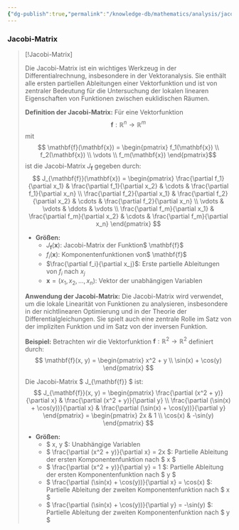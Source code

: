 ```yaml
---
{"dg-publish":true,"permalink":"/knowledge-db/mathematics/analysis/jacobi-matrix/","noteIcon":""}
---
```


### Jacobi-Matrix
> [!Jacobi-Matrix]
>
> Die Jacobi-Matrix ist ein wichtiges Werkzeug in der Differentialrechnung, insbesondere in der Vektoranalysis. Sie enthält alle ersten partiellen Ableitungen einer Vektorfunktion und ist von zentraler Bedeutung für die Untersuchung der lokalen linearen Eigenschaften von Funktionen zwischen euklidischen Räumen.
>
> **Definition der Jacobi-Matrix:**
> Für eine Vektorfunktion $$\mathbf{f} : \mathbb{R}^n \to \mathbb{R}^m$$ mit $$ \mathbf{f}(\mathbf{x}) = \begin{pmatrix}
> f_1(\mathbf{x}) \\
> f_2(\mathbf{x}) \\
> \vdots \\
> f_m(\mathbf{x})
> \end{pmatrix}$$ ist die Jacobi-Matrix $J_{\mathbf{f}}$ gegeben durch:
> $$
> J_{\mathbf{f}}(\mathbf{x}) = \begin{pmatrix}
> \frac{\partial f_1}{\partial x_1} & \frac{\partial f_1}{\partial x_2} & \cdots & \frac{\partial f_1}{\partial x_n} \\
> \frac{\partial f_2}{\partial x_1} & \frac{\partial f_2}{\partial x_2} & \cdots & \frac{\partial f_2}{\partial x_n} \\
> \vdots & \vdots & \ddots & \vdots \\
> \frac{\partial f_m}{\partial x_1} & \frac{\partial f_m}{\partial x_2} & \cdots & \frac{\partial f_m}{\partial x_n}
> \end{pmatrix}
> $$
>
> - **Größen:**
>   - $J_{\mathbf{f}}(\mathbf{x})$: Jacobi-Matrix der Funktion$ \mathbf{f}$
>   - $f_i(\mathbf{x})$: Komponentenfunktionen von$ \mathbf{f}$
>   - $\frac{\partial f_i}{\partial x_j}$: Erste partielle Ableitungen von $f_i$ nach $x_j$
>   - $\mathbf{x} = (x_1, x_2, \ldots, x_n)$: Vektor der unabhängigen Variablen
>
> **Anwendung der Jacobi-Matrix:**
> Die Jacobi-Matrix wird verwendet, um die lokale Linearität von Funktionen zu analysieren, insbesondere in der nichtlinearen Optimierung und in der Theorie der Differentialgleichungen. Sie spielt auch eine zentrale Rolle im Satz von der impliziten Funktion und im Satz von der inversen Funktion.
>
> **Beispiel:**
> Betrachten wir die Vektorfunktion $\mathbf{f} : \mathbb{R}^2 \to \mathbb{R}^2$ definiert durch:
> $$
> \mathbf{f}(x, y) = \begin{pmatrix}
> x^2 + y \\
> \sin(x) + \cos(y)
> \end{pmatrix}
> $$
>
> Die Jacobi-Matrix $ J_{\mathbf{f}} $ ist:
> $$
> J_{\mathbf{f}}(x, y) = \begin{pmatrix}
> \frac{\partial (x^2 + y)}{\partial x} & \frac{\partial (x^2 + y)}{\partial y} \\
> \frac{\partial (\sin(x) + \cos(y))}{\partial x} & \frac{\partial (\sin(x) + \cos(y))}{\partial y}
> \end{pmatrix} = \begin{pmatrix}
> 2x & 1 \\
> \cos(x) & -\sin(y)
> \end{pmatrix}
> $$
>
> - **Größen:**
>   - $ x, y $: Unabhängige Variablen
>   - $ \frac{\partial (x^2 + y)}{\partial x} = 2x $: Partielle Ableitung der ersten Komponentenfunktion nach $ x $
>   - $ \frac{\partial (x^2 + y)}{\partial y} = 1 $: Partielle Ableitung der ersten Komponentenfunktion nach $ y $
>   - $ \frac{\partial (\sin(x) + \cos(y))}{\partial x} = \cos(x) $: Partielle Ableitung der zweiten Komponentenfunktion nach $ x $
>   - $ \frac{\partial (\sin(x) + \cos(y))}{\partial y} = -\sin(y) $: Partielle Ableitung der zweiten Komponentenfunktion nach $ y $
